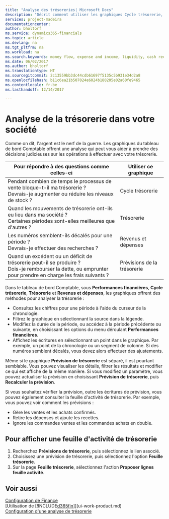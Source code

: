 ```yaml
---
title: "Analyse des trésoreries| Microsoft Docs"
description: "Décrit comment utiliser les graphiques Cycle trésorerie, Revenus et dépenses, Trésorerie et Prévision de trésorerie pour analyser les flux de trésorerie passés et futurs, entrants et sortants de votre société."
services: project-madeira
documentationcenter: 
author: bholtorf
ms.service: dynamics365-financials
ms.topic: article
ms.devlang: na
ms.tgt_pltfrm: na
ms.workload: na
ms.search.keywords: money flow, expense and income, liquidity, cash receipts minus cash payments, Cartera
ms.date: 06/02/2017
ms.author: bholtorf
ms.translationtype: HT
ms.sourcegitcommit: 2c13559bb3dc44cdb61697f5135c5b931e34d2a8
ms.openlocfilehash: b11c6ea21b507024e6024b180205e02a60fe9465
ms.contentlocale: fr-be
ms.lasthandoff: 12/14/2017

---
```

# <a name="analyzing-cash-flow-in-your-company"></a>Analyse de la trésorerie dans votre société
Comme on dit, l'argent est le nerf de la guerre. Les graphiques du tableau de bord Comptable offrent une analyse qui peut vous aider à prendre des décisions judicieuses sur les opérations à effectuer avec votre trésorerie.  

| Pour répondre à des questions comme celles-ci | Utiliser ce graphique |
| --- | --- |
| Pendant combien de temps le processus de vente bloque-t-il ma trésorerie ?</br> Devrais-je augmenter ou réduire les niveaux de stock ? |Cycle trésorerie |
| Quand les mouvements de trésorerie ont-ils eu lieu dans ma société ?</br> Certaines périodes sont-elles meilleures que d'autres ? |Trésorerie |
| Les numéros semblent-ils décalés pour une période ?</br> Devrais-je effectuer des recherches ? |Revenus et dépenses |
| Quand un excédent ou un déficit de trésorerie peut-il se produire ?</br> Dois-je rembourser la dette, ou emprunter pour prendre en charge les frais suivants ? |Prévisions de la trésorerie |

Dans le tableau de bord Comptable, sous **Performances financières**, **Cycle trésorerie**, **Trésorerie** et **Revenus et dépenses**, les graphiques offrent des méthodes pour analyser la trésorerie :  

* Consultez les chiffres pour une période à l'aide du curseur de la chronologie.  
* Filtrez le graphique en sélectionnant la source dans la légende.  
* Modifiez la durée de la période, ou accédez à la période précédente ou suivante, en choisissant les options du menu déroulant **Performances financières**.  
* Affichez les écritures en sélectionnant un point dans le graphique. Par exemple, un point de la chronologie ou un segment de colonne. Si des numéros semblent décalés, vous devez alors effectuer des ajustements.  

Même si le graphique **Prévision de trésorerie** est séparé, il est pourtant semblable. Vous pouvez visualiser les détails, filtrer les résultats et modifier ce qui est affiché de la même manière. Si vous modifiez un paramètre, vous pouvez actualiser la prévision en choisissant **Prévision de trésorerie**, puis **Recalculer la prévision**.

Si vous souhaitez vérifier la prévision, outre les écritures de prévision, vous pouvez également consulter la feuille d'activité de trésorerie. Par exemple, vous pouvez voir comment les prévisions :

* Gère les ventes et les achats confirmés.  
* Retire les dépenses et ajoute les recettes.  
* Ignore les commandes ventes et les commandes achats en double.  

## <a name="to-view-a-cash-flow-worksheet"></a>Pour afficher une feuille d'activité de trésorerie
1. Recherchez **Prévisions de trésorerie**, puis sélectionnez le lien associé.  
2. Choisissez une prévision de trésorerie, puis sélectionnez l'option **Feuille trésorerie**.  
3. Sur la page **Feuille trésorerie**, sélectionnez l'action **Proposer lignes feuille activité**.  

## <a name="see-also"></a>Voir aussi
[Configuration de Finance](finance-setup-finance.md)  
[Utilisation de [!INCLUDE[d365fin](includes/d365fin_md.md)]](ui-work-product.md)  
[Configuration d'une analyse de trésorerie](finance-setup-cash-flow-analyses.md)  


